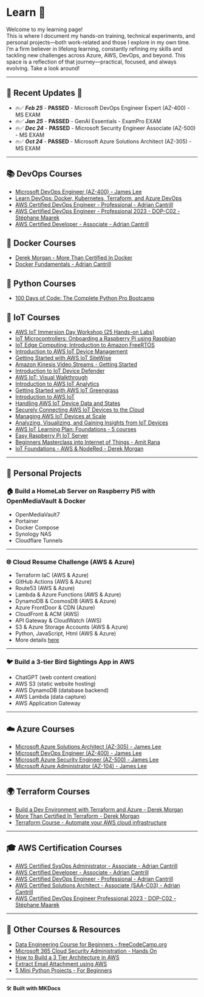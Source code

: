 # Learn 📖

Welcome to my learning page!   
This is where I document my hands-on training, technical experiments, and personal projects—both work-related and those I explore in my own time. I’m a firm believer in lifelong learning, constantly refining my skills and tackling new challenges across Azure, AWS, DevOps, and beyond. This space is a reflection of that journey—practical, focused, and always evolving. Take a look around!

---

## 🎉 Recent Updates 🎉

- 🔥✅ ***Feb 25*** - **PASSED** - Microsoft DevOps Engineer Expert (AZ-400) - MS EXAM
- 🔥✅ ***Jan 25*** - **PASSED** - GenAI Essentials - ExamPro EXAM
- 🔥✅ ***Dec 24*** - **PASSED** - Microsoft Security Engineer Associate (AZ-500) - MS EXAM
- 🔥✅ ***Oct 24*** - **PASSED** - Microsoft Azure Solutions Architect (AZ-305) - MS EXAM

---

## 📚 DevOps Courses

- [Microsoft DevOps Engineer (AZ-400) - James Lee](https://learn.cantrill.io/courses/enrolled/2155473)
- [Learn DevOps: Docker, Kubernetes, Terraform, and Azure DevOps](https://www.udemy.com/course/devops-with-docker-kubernetes-and-azure-devops/)
- [AWS Certified DevOps Engineer - Professional - Adrian Cantrill](https://learn.cantrill.io/p/aws-certified-devops-engineer-professional)
- [AWS Certified DevOps Engineer - Professional 2023 - DOP-C02 - Stéphane Maarek](https://www.udemy.com/course/aws-certified-devops-engineer-professional-hands-on/)
- [AWS Certified Developer - Associate - Adrian Cantrill](https://learn.cantrill.io/p/aws-certified-developer-associate) 

## 🐳 Docker Courses

- [Derek Morgan - More Than Certified In Docker](https://courses.morethancertified.com/courses/enrolled/1356756)
- [Docker Fundamentals - Adrian Cantrill](https://learn.cantrill.io/courses/enrolled/1951081)

## 🐍 Python Courses

- [100 Days of Code: The Complete Python Pro Bootcamp](https://www.udemy.com/course/100-days-of-code)

## 📡 IoT Courses

- [AWS IoT Immersion Day Workshop (25 Hands-on Labs)](https://catalog.us-east-1.prod.workshops.aws/workshops/d144e5b2-21e8-4378-8ca1-b4847a485dbd/en-US)
- [IoT Microcontrollers: Onboarding a Raspberry Pi using Raspbian](https://explore.skillbuilder.aws/learn/course/285/iot-microcontrollers-onboarding-a-raspberry-pi-using-raspbian)
- [IoT Edge Computing: Introduction to Amazon FreeRTOS](https://explore.skillbuilder.aws/learn/course/217/iot-edge-computing-introduction-to-amazon-freertos)
- [Introduction to AWS IoT Device Management](https://explore.skillbuilder.aws/learn/course/231/introduction-to-aws-iot-device-management)
- [Getting Started with AWS IoT SiteWise](https://explore.skillbuilder.aws/learn/course/14873/getting-started-with-aws-iot-sitewise)
- [Amazon Kinesis Video Streams - Getting Started](https://explore.skillbuilder.aws/learn/course/16078/amazon-kinesis-video-streams-getting-started)
- [Introduction to IoT Device Defender](https://explore.skillbuilder.aws/learn/course/310/introduction-to-iot-device-defender)
- [AWS IoT: Visual Walkthrough](https://explore.skillbuilder.aws/learn/course/236/aws-iot-visual-walkthrough)
- [Introduction to AWS IoT Analytics](https://explore.skillbuilder.aws/learn/course/153/introduction-to-aws-iot-analytics)
- [Getting Started with AWS IoT Greengrass](https://explore.skillbuilder.aws/learn/course/208/getting-started-with-aws-iot-greengrass)
- [Introduction to AWS IoT](https://explore.skillbuilder.aws/learn/course/226/introduction-to-aws-iot)
- [Handling AWS IoT Device Data and States](https://explore.skillbuilder.aws/learn/course/15379/handling-aws-iot-device-data-and-states)
- [Securely Connecting AWS IoT Devices to the Cloud](https://explore.skillbuilder.aws/learn/course/15549/securely-connecting-aws-iot-devices-to-the-cloud)
- [Managing AWS IoT Devices at Scale](https://explore.skillbuilder.aws/learn/course/15792/managing-aws-iot-devices-at-scale)
- [Analyzing, Visualizing, and Gaining Insights from IoT Devices](https://explore.skillbuilder.aws/learn/course/15793/analyzing-visualizing-and-gaining-insights-from-iot-devices)
- [AWS IoT Learning Plan: Foundations - 5 courses](https://explore.skillbuilder.aws/learn/lp/1774/aws-iot-learning-plan-foundations)
- [Easy Raspberry Pi IoT Server](https://learnembeddedsystems.co.uk/easy-raspberry-pi-iot-server)
- [Beginners Masterclass into Internet of Things - Amit Rana](https://www.udemy.com/course/internet-of-things-raspberrypi-azure/#questions/21169628/)
- [IoT Foundations - AWS & NodeRed - Derek Morgan](https://courses.morethancertified.com/courses/enrolled/1666070)

---

## 🚀 Personal Projects

### 🏠 Build a HomeLab Server on Raspberry Pi5 with OpenMediaVault & Docker

- OpenMediaVault7
- Portainer
- Docker Compose
- Synology NAS
- Cloudflare Tunnels

---

### 🌐 Cloud Resume Challenge (AWS & Azure)

- Terraform IaC (AWS & Azure)
- GitHub Actions (AWS & Azure)
- Route53 (AWS & Azure)
- Lambda & Azure Functions (AWS & Azure)
- DynamoDB & CosmosDB (AWS & Azure)
- Azure FrontDoor & CDN (Azure)
- CloudFront & ACM (AWS)
- API Gateway & CloudWatch (AWS)
- S3 & Azure Storage Accounts (AWS & Azure)
- Python, JavaScript, Html (AWS & Azure)
- More details [here](https://cloudresumechallenge.dev/)

---

### 🐦 Build a 3-tier Bird Sightings App in AWS

- ChatGPT (web content creation)
- AWS S3 (static website hosting)
- AWS DynamoDB (database backend)
- AWS Lambda (data capture)
- AWS Application Gateway

---

## ☁️ Azure Courses

- [Microsoft Azure Solutions Architect (AZ-305) - James Lee](https://learn.cantrill.io/courses/enrolled/2161640)
- [Microsoft DevOps Engineer (AZ-400) - James Lee](https://learn.cantrill.io/courses/enrolled/2155473)
- [Microsoft Azure Security Engineer (AZ-500) - James Lee](https://learn.cantrill.io/courses/enrolled/2190160)
- [Microsoft Azure Administrator (AZ-104) - James Lee](https://learn.cantrill.io/courses/enrolled/2066690)

---

## 🌍 Terraform Courses

- [Build a Dev Environment with Terraform and Azure - Derek Morgan](https://courses.morethancertified.com/courses/enrolled/1692703)
- [More Than Certified In Terraform - Derek Morgan](https://www.udemy.com/course/terraform-certified/)
- [Terraform Course - Automate your AWS cloud infrastructure](https://www.youtube.com/watch?v=SLB_c_ayRMo)

---

## 🎓 AWS Certification Courses

- [AWS Certified SysOps Administrator - Associate - Adrian Cantrill](https://learn.cantrill.io/p/aws-certified-sysops-administrator-associate)
- [AWS Certified Developer - Associate - Adrian Cantrill](https://learn.cantrill.io/p/aws-certified-developer-associate)
- [AWS Certified DevOps Engineer - Professional - Adrian Cantrill](https://learn.cantrill.io/p/aws-certified-devops-engineer-professional)
- [AWS Certified Solutions Architect - Associate (SAA-C03) - Adrian Cantrill](https://learn.cantrill.io/courses/enrolled/1820301)
- [AWS Certified DevOps Engineer Professional 2023 - DOP-C02 - Stéphane Maarek](https://www.udemy.com/course/aws-certified-devops-engineer-professional-hands-on/)

---

## 🎥 Other Courses & Resources

- [Data Engineering Course for Beginners - freeCodeCamp.org](https://www.youtube.com/watch?v=PHsC_t0j1dU)
- [Microsoft 365 Cloud Security Administration - Hands On](https://www.udemy.com/course/microsoft-365-cloud-security-administration-hands-on/)
- [How to Build a 3 Tier Architecture in AWS](https://aws.plainenglish.io/how-to-build-a-3-tier-architecture-in-aws-dcd637f23fe5)
- [Extract Email Attachment using AWS](https://towardsdatascience.com/extract-email-attachment-using-aws-624614a2429b)
- [5 Mini Python Projects - For Beginners](https://www.youtube.com/watch?v=DLn3jOsNRVE)

---

🛠 **Built with MKDocs**
